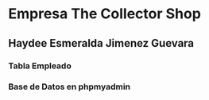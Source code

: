 # Empresa The Collector Shop
## Haydee Esmeralda Jimenez Guevara
### Tabla Empleado
### Base de Datos en phpmyadmin
